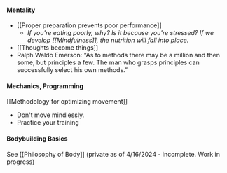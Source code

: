 #### Mentality
- [[Proper preparation prevents poor performance]]
	- *If you're eating poorly, why? Is it because you're stressed? If we develop [[Mindfulness]], the nutrition will fall into place.*
- [[Thoughts become things]]
- Ralph Waldo Emerson: “As to methods there may be a million and then some, but principles a few. The man who grasps principles can successfully select his own methods.”

#### Mechanics, Programming
[[Methodology for optimizing movement]]
- Don't move mindlessly.
- Practice your training

#### Bodybuilding Basics

See [[Philosophy of Body]] (private as of 4/16/2024 - incomplete. Work in progress)